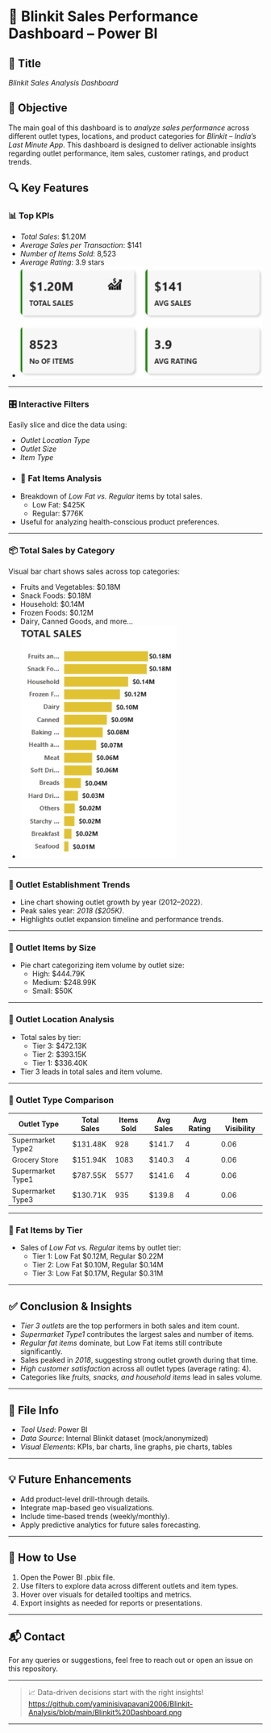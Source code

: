 # 🛒 Blinkit Sales Performance Dashboard – Power BI

## 📌 Title  
*Blinkit Sales Analysis Dashboard*

## 🧾 Objective  
The main goal of this dashboard is to *analyze sales performance* across different outlet types, locations, and product categories for *Blinkit – India’s Last Minute App*. This dashboard is designed to deliver actionable insights regarding outlet performance, item sales, customer ratings, and product trends.

## 🔍 Key Features

### 📊 Top KPIs
- *Total Sales*: $1.20M
- *Average Sales per Transaction*: $141
- *Number of Items Sold*: 8,523
- *Average Rating*: 3.9 stars
- ![image alt](https://github.com/yaminisivapavani2006/Blinkit-Analysis/blob/main/Sales.png)

---

### 🎛 Interactive Filters
Easily slice and dice the data using:
- *Outlet Location Type*
- *Outlet Size*
- *Item Type*
- ### 🍏 Fat Items Analysis
- Breakdown of *Low Fat vs. Regular* items by total sales.
  - Low Fat: $425K
  - Regular: $776K
- Useful for analyzing health-conscious product preferences.

---

### 📦 Total Sales by Category
Visual bar chart shows sales across top categories:
- Fruits and Vegetables: $0.18M
- Snack Foods: $0.18M                                        
- Household: $0.14M
- Frozen Foods: $0.12M
- Dairy, Canned Goods, and more…
- ![image_alt](https://github.com/yaminisivapavani2006/Blinkit-Analysis/blob/main/Total%20Sales.png)

---
### 📅 Outlet Establishment Trends
- Line chart showing outlet growth by year (2012–2022).
- Peak sales year: *2018 ($205K)*.
- Highlights outlet expansion timeline and performance trends.

---

### 🏬 Outlet Items by Size
- Pie chart categorizing item volume by outlet size:
  - High: $444.79K
  - Medium: $248.99K
  - Small: $50K

---

### 📍 Outlet Location Analysis
- Total sales by tier:
  - Tier 3: $472.13K
  - Tier 2: $393.15K
  - Tier 1: $336.40K
- Tier 3 leads in total sales and item volume.

---

### 🧾 Outlet Type Comparison

| Outlet Type         | Total Sales | Items Sold | Avg Sales | Avg Rating | Item Visibility |
|---------------------|-------------|------------|-----------|-------------|------------------|
| Supermarket Type2   | $131.48K    | 928        | $141.7    | 4           | 0.06             |
| Grocery Store       | $151.94K    | 1083       | $140.3    | 4           | 0.06             |
| Supermarket Type1   | $787.55K    | 5577       | $141.6    | 4           | 0.06             |
| Supermarket Type3   | $130.71K    | 935        | $139.8    | 4           | 0.06             |

---

### 🧁 Fat Items by Tier
- Sales of *Low Fat vs. Regular* items by outlet tier:
  - Tier 1: Low Fat $0.12M, Regular $0.22M
  - Tier 2: Low Fat $0.10M, Regular $0.14M
  - Tier 3: Low Fat $0.17M, Regular $0.31M

---

## ✅ Conclusion & Insights
- *Tier 3 outlets* are the top performers in both sales and item count.
- *Supermarket Type1* contributes the largest sales and number of items.
- *Regular fat items* dominate, but Low Fat items still contribute significantly.
- Sales peaked in *2018*, suggesting strong outlet growth during that time.
- *High customer satisfaction* across all outlet types (average rating: 4).
- Categories like *fruits, snacks, and household items* lead in sales volume.

---

## 📂 File Info
- *Tool Used*: Power BI
- *Data Source*: Internal Blinkit dataset (mock/anonymized)
- *Visual Elements*: KPIs, bar charts, line graphs, pie charts, tables

---

## 💡 Future Enhancements
- Add product-level drill-through details.
- Integrate map-based geo visualizations.
- Include time-based trends (weekly/monthly).
- Apply predictive analytics for future sales forecasting.

---

## 📎 How to Use
1. Open the Power BI .pbix file.
2. Use filters to explore data across different outlets and item types.
3. Hover over visuals for detailed tooltips and metrics.
4. Export insights as needed for reports or presentations.

---

## 📬 Contact
For any queries or suggestions, feel free to reach out or open an issue on this repository.

---

> 📈 Data-driven decisions start with the right insights!
> https://github.com/yaminisivapavani2006/Blinkit-Analysis/blob/main/Blinkit%20Dashboard.png












---











